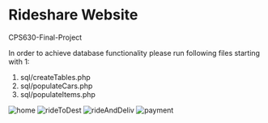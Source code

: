 # Rideshare Website 
CPS630-Final-Project

In order to achieve database functionality please run following files starting with 1:
  1. sql/createTables.php
  2. sql/populateCars.php
  3. sql/populateItems.php

![home](https://user-images.githubusercontent.com/52568848/118531406-cf976800-b713-11eb-97cf-b7b24c38f3ad.jpg)
![rideToDest](https://user-images.githubusercontent.com/52568848/118531391-cad2b400-b713-11eb-9325-8f63b9f84d01.jpg)
![rideAndDeliv](https://user-images.githubusercontent.com/52568848/118531433-d58d4900-b713-11eb-9981-87da2784daf0.jpg)
![payment](https://user-images.githubusercontent.com/52568848/118531418-d1612b80-b713-11eb-87a3-93a2200b5010.jpg)
